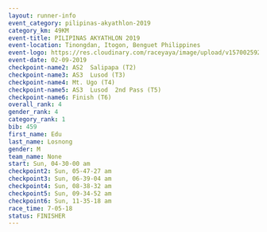 ```yaml
---
layout: runner-info 
event_category: pilipinas-akyathlon-2019 
category_km: 49KM 
event-title: PILIPINAS AKYATHLON 2019 
event-location: Tinongdan, Itogon, Benguet Philippines 
event-logo: https://res.cloudinary.com/raceyaya/image/upload/v1570025921/logo/akyathlon_jsxiv8.jpg 
event-date: 02-09-2019 
checkpoint-name2: AS2  Salipapa (T2) 
checkpoint-name3: AS3  Lusod (T3) 
checkpoint-name4: Mt. Ugo (T4) 
checkpoint-name5: AS3  Lusod  2nd Pass (T5) 
checkpoint-name6: Finish (T6) 
overall_rank: 4
gender_rank: 4
category_rank: 1
bib: 459
first_name: Edu
last_name: Losnong
gender: M
team_name: None
start: Sun, 04-30-00 am
checkpoint2: Sun, 05-47-27 am
checkpoint3: Sun, 06-39-04 am
checkpoint4: Sun, 08-38-32 am
checkpoint5: Sun, 09-34-52 am
checkpoint6: Sun, 11-35-18 am
race_time: 7-05-18
status: FINISHER
---
```

